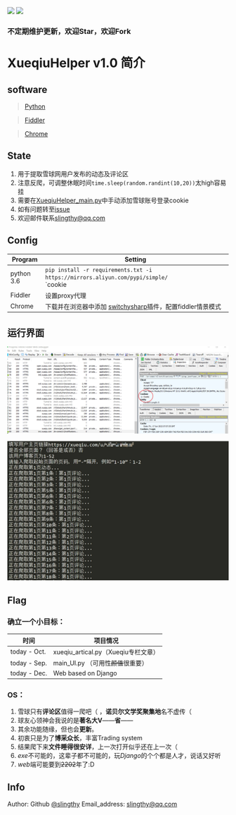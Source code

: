 
![](https://img.shields.io/badge/programming%20language-Python-orange.svg)   ![](https://img.shields.io/badge/liscense-by%20Slingthy-brightgreen.svg)

### 不定期维护更新，欢迎Star，欢迎Fork

# XueqiuHelper v1.0 简介


## software

> [Python](https://www.python.org/)

> [Fiddler](https://www.telerik.com/fiddler)

> [Chrome](https://chrome.fileplanet.com/)


## State
 1. 用于提取雪球网用户发布的动态及评论区
 2. 注意反爬，可调整休眠时间`time.sleep(random.randint(10,20))`太high容易挂
 3. 需要在[XueqiuHelper_main.py](https://github.com/slingthy/XueqiuHelper/blob/main/XueqiuHelper_main.py)中手动添加雪球账号登录cookie
 4. 如有问题转至[issue](https://github.com/slingthy/XueqiuHelper/issues)
 5. 欢迎邮件联系[slingthy@qq.com](slingthy@qq.com)


## Config
| Program | Setting |
|--|--|
| python 3.6 |`pip install -r requirements.txt -i https://mirrors.aliyun.com/pypi/simple/`</br>`cookie|
| Fiddler | 设置proxy代理  |
| Chrome | 下载并在浏览器中添加  [switchysharp](https://www.switchysharp.com)插件，配置fiddler情景模式 |


## 运行界面

![fiddler开启+查询cookie](README_md_files/cd788950-ee17-11ec-83ba-fb9d41cc49b6.jpeg?v=1&type=image)

![python run](README_md_files/d8f5ab00-ee17-11ec-83ba-fb9d41cc49b6.jpeg?v=1&type=image)


## Flag

### 确立一个小目标：

| 时间 | 项目情况 |
|--|--|
| today - Oct. | xueqiu_artical.py（Xueqiu专栏文章） |
| today - Sep. | main_UI.py （可用性~~颜值~~很重要） |
| today - Dec. | Web based on Django |


### OS：

 1. 雪球只有**评论区**值得一爬吧（ ，**诺贝尔文学奖聚集地**名不虚传（
 2. 球友心领神会我说的是**著名大V**——**省**—— 
 3. 其余功能随缘，但也会**更新**。
 4. 初衷只是为了**博采众长**，丰富Trading system
 5. 结果爬下来**文件睡得很安详**，上一次打开似乎还在上一次（ 
 6. *exe*不可能的，这辈子都不可能的，玩*Django*的个个都是人才，说话又好听
 7. *web*端可能要到~~2202~~年了:D
 

## Info
Author: Github [@slingthy](https://github.com/slingthy)
Email_address: slingthy@qq.com
